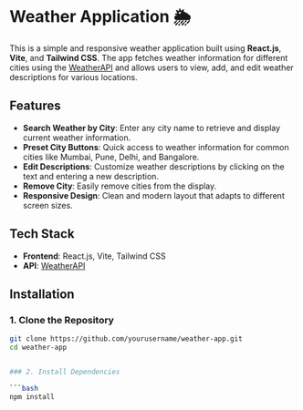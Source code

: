 # Weather Application 🌦️

This is a simple and responsive weather application built using **React.js**, **Vite**, and **Tailwind CSS**. The app fetches weather information for different cities using the [WeatherAPI](https://www.weatherapi.com/) and allows users to view, add, and edit weather descriptions for various locations.

## Features

- **Search Weather by City**: Enter any city name to retrieve and display current weather information.
- **Preset City Buttons**: Quick access to weather information for common cities like Mumbai, Pune, Delhi, and Bangalore.
- **Edit Descriptions**: Customize weather descriptions by clicking on the text and entering a new description.
- **Remove City**: Easily remove cities from the display.
- **Responsive Design**: Clean and modern layout that adapts to different screen sizes.

## Tech Stack

- **Frontend**: React.js, Vite, Tailwind CSS
- **API**: [WeatherAPI](https://www.weatherapi.com/)

## Installation

### 1. Clone the Repository

```bash
git clone https://github.com/yourusername/weather-app.git
cd weather-app


### 2. Install Dependencies

```bash 
npm install



